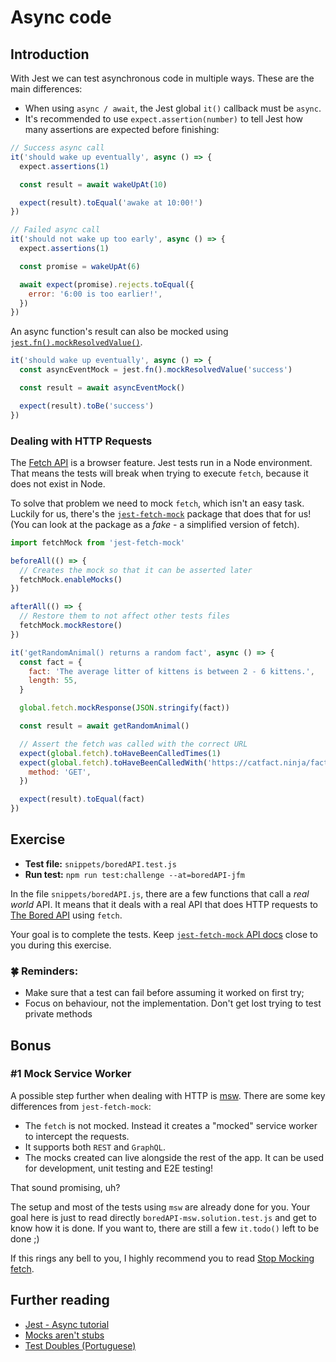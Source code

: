 # Async code

## Introduction

With Jest we can test asynchronous code in multiple ways. These are the main differences:

- When using `async / await`, the Jest global `it()` callback must be `async`.
- It's recommended to use `expect.assertion(number)` to tell Jest how many assertions are expected before finishing:

```js
// Success async call
it('should wake up eventually', async () => {
  expect.assertions(1)

  const result = await wakeUpAt(10)

  expect(result).toEqual('awake at 10:00!')
})

// Failed async call
it('should not wake up too early', async () => {
  expect.assertions(1)

  const promise = wakeUpAt(6)

  await expect(promise).rejects.toEqual({
    error: '6:00 is too earlier!',
  })
})
```

An async function's result can also be mocked using [`jest.fn().mockResolvedValue()`](https://jestjs.io/docs/en/mock-function-api#mockfnmockresolvedvaluevalue).

```js
it('should wake up eventually', async () => {
  const asyncEventMock = jest.fn().mockResolvedValue('success')

  const result = await asyncEventMock()

  expect(result).toBe('success')
})
```

### Dealing with HTTP Requests

The [Fetch API](https://developer.mozilla.org/en-US/docs/Web/API/Fetch_API/Using_Fetch) is a browser feature. Jest tests run in a Node environment. That means the tests will break when trying to execute `fetch`, because it does not exist in Node.

To solve that problem we need to mock `fetch`, which isn't an easy task. Luckily for us, there's the [`jest-fetch-mock`](https://github.com/jefflau/jest-fetch-mock) package that does that for us! (You can look at the package as a _fake_ - a simplified version of fetch).

```js
import fetchMock from 'jest-fetch-mock'

beforeAll(() => {
  // Creates the mock so that it can be asserted later
  fetchMock.enableMocks()
})

afterAll(() => {
  // Restore them to not affect other tests files
  fetchMock.mockRestore()
})

it('getRandomAnimal() returns a random fact', async () => {
  const fact = {
    fact: 'The average litter of kittens is between 2 - 6 kittens.',
    length: 55,
  }

  global.fetch.mockResponse(JSON.stringify(fact))

  const result = await getRandomAnimal()

  // Assert the fetch was called with the correct URL
  expect(global.fetch).toHaveBeenCalledTimes(1)
  expect(global.fetch).toHaveBeenCalledWith('https://catfact.ninja/fact', {
    method: 'GET',
  })

  expect(result).toEqual(fact)
})
```

## Exercise

- **Test file:** `snippets/boredAPI.test.js`
- **Run test:** `npm run test:challenge --at=boredAPI-jfm`

In the file `snippets/boredAPI.js`, there are a few functions that call a _real world_ API. It means that it deals with a real API that does HTTP requests to [The Bored API](https://www.boredapi.com/) using `fetch`.

Your goal is to complete the tests. Keep [`jest-fetch-mock` API docs](https://www.npmjs.com/package/jest-fetch-mock#api) close to you during this exercise.

### 🍀 Reminders:

- Make sure that a test can fail before assuming it worked on first try;
- Focus on behaviour, not the implementation. Don't get lost trying to test private methods

## Bonus

### #1 Mock Service Worker

A possible step further when dealing with HTTP is [msw](https://github.com/mswjs/msw). There are some key differences from `jest-fetch-mock`:

- The `fetch` is not mocked. Instead it creates a "mocked" service worker to intercept the requests.
- It supports both `REST` and `GraphQL`.
- The mocks created can live alongside the rest of the app. It can be used for development, unit testing and E2E testing!

That sound promising, uh?

The setup and most of the tests using `msw` are already done for you. Your goal here is just to read directly `boredAPI-msw.solution.test.js` and get to know how it is done. If you want to, there are still a few `it.todo()` left to be done ;)

If this rings any bell to you, I highly recommend you to read [Stop Mocking fetch](https://kentcdodds.com/blog/stop-mocking-fetch).

## Further reading

- [Jest - Async tutorial](https://jestjs.io/docs/en/tutorial-async)
- [Mocks aren't stubs](https://martinfowler.com/articles/mocksArentStubs.html)
- [Test Doubles (Portuguese)](https://medium.com/rd-shipit/test-doubles-mocks-stubs-fakes-spies-e-dummies-a5cdafcd0daf)
